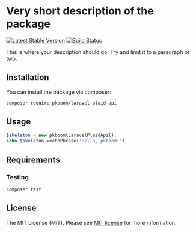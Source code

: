 # Very short description of the package

[![Latest Stable Version](https://poser.pugx.org/pkboom/laravel-calm/v/stable)](https://packagist.org/packages/pkboom/laravel-calm)
[![Build Status](https://travis-ci.com/pkboom/laravel-calm.svg?branch=master)](https://travis-ci.com/pkboom/laravel-calm)

This is where your description should go. Try and limit it to a paragraph or two.

## Installation

You can install the package via composer:

```bash
composer require pkboom/laravel-plaid-api
```

## Usage

``` php
$skeleton = new pkboom\LaravelPlaidApi();
echo $skeleton->echoPhrase('Hello, pkboom!');
```

## Requirements

### Testing

``` bash
composer test
```

## License

The MIT License (MIT). Please see [MIT license](http://opensource.org/licenses/MIT) for more information.
